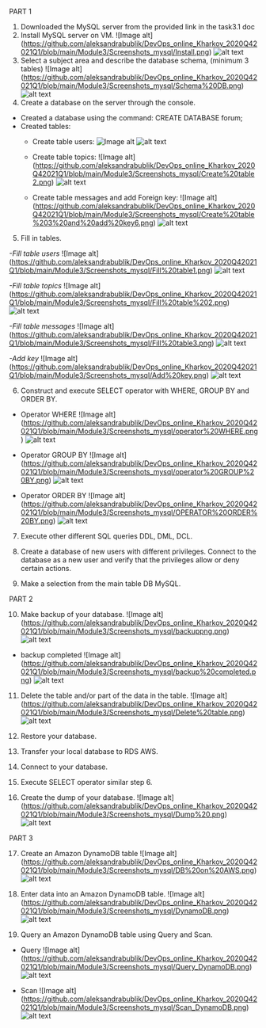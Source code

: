 PART 1
1. Downloaded the MySQL server from the provided link in the task3.1 doc
2. Install MySQL server on VM.
![Image alt] (https://github.com/aleksandrabublik/DevOps_online_Kharkov_2020Q42021Q1/blob/main/Module3/Screenshots_mysql/Install.png)
![alt text](https://github.com/aleksandrabublik/DevOps_online_Kharkov_2020Q42021Q1/blob/main/Module3/Screenshots_mysql/Install.png)
3. Select a subject area and describe the database schema, (minimum 3 tables)
![Image alt] (https://github.com/aleksandrabublik/DevOps_online_Kharkov_2020Q42021Q1/blob/main/Module3/Screenshots_mysql/Schema%20DB.png)
![alt text](https://github.com/aleksandrabublik/DevOps_online_Kharkov_2020Q42021Q1/blob/main/Module3/Screenshots_mysql/Schema%20DB.png)
4. Create a database on the server through the console.
- Created a database using the command: CREATE DATABASE forum;
- Created tables:
  - Create table users:
![Image alt](https://github.com/aleksandrabublik/DevOps_online_Kharkov_2020Q42021Q1/blob/main/Module3/Screenshots_mysql/Create%20table1.png)
![alt text](https://github.com/aleksandrabublik/DevOps_online_Kharkov_2020Q42021Q1/blob/main/Module3/Screenshots_mysql/Create%20table1.png)

  - Create table topics:
![Image alt] (https://github.com/aleksandrabublik/DevOps_online_Kharkov_2020Q42021Q1/blob/main/Module3/Screenshots_mysql/Create%20table2.png)
![alt text](https://github.com/aleksandrabublik/DevOps_online_Kharkov_2020Q42021Q1/blob/main/Module3/Screenshots_mysql/Create%20table2.png)

  - Create table messages and add Foreign key:
![Image alt] (https://github.com/aleksandrabublik/DevOps_online_Kharkov_2020Q42021Q1/blob/main/Module3/Screenshots_mysql/Create%20table%203%20and%20add%20key6.png)
![alt text](https://github.com/aleksandrabublik/DevOps_online_Kharkov_2020Q42021Q1/blob/main/Module3/Screenshots_mysql/Create%20table%203%20and%20add%20key6.png)
  
5. Fill in tables.

*-Fill table users*
![Image alt] (https://github.com/aleksandrabublik/DevOps_online_Kharkov_2020Q42021Q1/blob/main/Module3/Screenshots_mysql/Fill%20table1.png)
![alt text](https://github.com/aleksandrabublik/DevOps_online_Kharkov_2020Q42021Q1/blob/main/Module3/Screenshots_mysql/Fill%20table1.png)

*-Fill table topics*
![Image alt] (https://github.com/aleksandrabublik/DevOps_online_Kharkov_2020Q42021Q1/blob/main/Module3/Screenshots_mysql/Fill%20table%202.png)
![alt text](https://github.com/aleksandrabublik/DevOps_online_Kharkov_2020Q42021Q1/blob/main/Module3/Screenshots_mysql/Fill%20table%202.png)

*-Fill table messages*
![Image alt] (https://github.com/aleksandrabublik/DevOps_online_Kharkov_2020Q42021Q1/blob/main/Module3/Screenshots_mysql/Fill%20table3.png)
![alt text](https://github.com/aleksandrabublik/DevOps_online_Kharkov_2020Q42021Q1/blob/main/Module3/Screenshots_mysql/Fill%20table3.png)

*-Add key*
![Image alt] (https://github.com/aleksandrabublik/DevOps_online_Kharkov_2020Q42021Q1/blob/main/Module3/Screenshots_mysql/Add%20key.png)
![alt text](https://github.com/aleksandrabublik/DevOps_online_Kharkov_2020Q42021Q1/blob/main/Module3/Screenshots_mysql/Add%20key.png)

6. Construct and execute SELECT operator with WHERE, GROUP BY and ORDER BY.
  + Operator WHERE
![Image alt] (https://github.com/aleksandrabublik/DevOps_online_Kharkov_2020Q42021Q1/blob/main/Module3/Screenshots_mysql/operator%20WHERE.png)
![alt text](https://github.com/aleksandrabublik/DevOps_online_Kharkov_2020Q42021Q1/blob/main/Module3/Screenshots_mysql/operator%20WHERE.png)

  + Operator GROUP BY
![Image alt] (https://github.com/aleksandrabublik/DevOps_online_Kharkov_2020Q42021Q1/blob/main/Module3/Screenshots_mysql/operator%20GROUP%20BY.png)
![alt text](https://github.com/aleksandrabublik/DevOps_online_Kharkov_2020Q42021Q1/blob/main/Module3/Screenshots_mysql/operator%20GROUP%20BY.png) 

  + Operator ORDER BY
![Image alt] (https://github.com/aleksandrabublik/DevOps_online_Kharkov_2020Q42021Q1/blob/main/Module3/Screenshots_mysql/OPERATOR%20ORDER%20BY.png)
![alt text](https://github.com/aleksandrabublik/DevOps_online_Kharkov_2020Q42021Q1/blob/main/Module3/Screenshots_mysql/OPERATOR%20ORDER%20BY.png)

7. Execute other different SQL queries DDL, DML, DCL.
8. Create a database of new users with different privileges. Connect to the database as a new user and verify that the privileges allow or deny certain actions.

9. Make a selection from the main table DB MySQL.


PART 2

10. Make backup of your database.
![Image alt] (https://github.com/aleksandrabublik/DevOps_online_Kharkov_2020Q42021Q1/blob/main/Module3/Screenshots_mysql/backuppng.png)
![alt text](https://github.com/aleksandrabublik/DevOps_online_Kharkov_2020Q42021Q1/blob/main/Module3/Screenshots_mysql/backuppng.png)

- backup completed
![Image alt] (https://github.com/aleksandrabublik/DevOps_online_Kharkov_2020Q42021Q1/blob/main/Module3/Screenshots_mysql/backup%20completed.png)
![alt text](https://github.com/aleksandrabublik/DevOps_online_Kharkov_2020Q42021Q1/blob/main/Module3/Screenshots_mysql/backup%20completed.png)


11. Delete the table and/or part of the data in the table.
![Image alt] (https://github.com/aleksandrabublik/DevOps_online_Kharkov_2020Q42021Q1/blob/main/Module3/Screenshots_mysql/Delete%20table.png)
![alt text](https://github.com/aleksandrabublik/DevOps_online_Kharkov_2020Q42021Q1/blob/main/Module3/Screenshots_mysql/Delete%20table.png)

12. Restore your database.
13. Transfer your local database to RDS AWS.
14. Connect to your database.
15. Execute SELECT operator similar step 6.
16. Create the dump of your database.
![Image alt] (https://github.com/aleksandrabublik/DevOps_online_Kharkov_2020Q42021Q1/blob/main/Module3/Screenshots_mysql/Dump%20.png)
![alt text](https://github.com/aleksandrabublik/DevOps_online_Kharkov_2020Q42021Q1/blob/main/Module3/Screenshots_mysql/Dump%20.png)

PART 3

17. Create an Amazon DynamoDB table
![Image alt] (https://github.com/aleksandrabublik/DevOps_online_Kharkov_2020Q42021Q1/blob/main/Module3/Screenshots_mysql/DB%20on%20AWS.png)
![alt text](https://github.com/aleksandrabublik/DevOps_online_Kharkov_2020Q42021Q1/blob/main/Module3/Screenshots_mysql/DB%20on%20AWS.png)

18. Enter data into an Amazon DynamoDB table.
![Image alt] (https://github.com/aleksandrabublik/DevOps_online_Kharkov_2020Q42021Q1/blob/main/Module3/Screenshots_mysql/DynamoDB.png)
![alt text](https://github.com/aleksandrabublik/DevOps_online_Kharkov_2020Q42021Q1/blob/main/Module3/Screenshots_mysql/DynamoDB.png)

19. Query an Amazon DynamoDB table using Query and Scan.
- Query
![Image alt] (https://github.com/aleksandrabublik/DevOps_online_Kharkov_2020Q42021Q1/blob/main/Module3/Screenshots_mysql/Query_DynamoDB.png)
![alt text](https://github.com/aleksandrabublik/DevOps_online_Kharkov_2020Q42021Q1/blob/main/Module3/Screenshots_mysql/Query_DynamoDB.png)

- Scan
![Image alt] (https://github.com/aleksandrabublik/DevOps_online_Kharkov_2020Q42021Q1/blob/main/Module3/Screenshots_mysql/Scan_DynamoDB.png)
![alt text](https://github.com/aleksandrabublik/DevOps_online_Kharkov_2020Q42021Q1/blob/main/Module3/Screenshots_mysql/Scan_DynamoDB.png)

